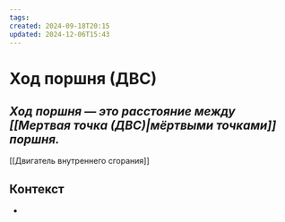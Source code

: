 ```yaml
---
tags: 
created: 2024-09-18T20:15
updated: 2024-12-06T15:43
---
```

# Ход поршня (ДВС)

## ***Ход поршня — это расстояние между [[Мертвая точка (ДВС)|мёртвыми точками]] поршня.***

[[Двигатель внутреннего сгорания]]

## Контекст
- 

